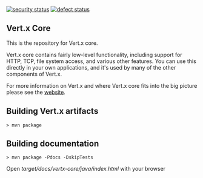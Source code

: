 [![security status](https://qa.meterian.io/badge/gh/johnsblatter/vert.x/security)](https://qa.meterian.io/report/gh/johnsblatter/vert.x) 
[![defect status](https://qa.meterian.io/badge/gh/johnsblatter/vert.x/stability)](https://qa.meterian.io/report/gh/johnsblatter/vert.x) 

## Vert.x Core

This is the repository for Vert.x core.

Vert.x core contains fairly low-level functionality, including support for HTTP, TCP, file system access, and various other features. You can use this directly in your own applications, and it's used by many of the other components of Vert.x.

For more information on Vert.x and where Vert.x core fits into the big picture please see the [website](http://vertx.io).

## Building Vert.x artifacts

```
> mvn package
```

## Building documentation

```
> mvn package -Pdocs -DskipTests
```

Open _target/docs/vertx-core/java/index.html_ with your browser
